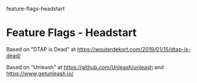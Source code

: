 feature-flags-headstart
# Feature Flags - Headstart

Based on "DTAP is Dead" at https://wouterdekort.com/2019/01/15/dtap-is-dead/

Based on "Unleash" at https://github.com/Unleash/unleash and https://www.getunleash.io/

